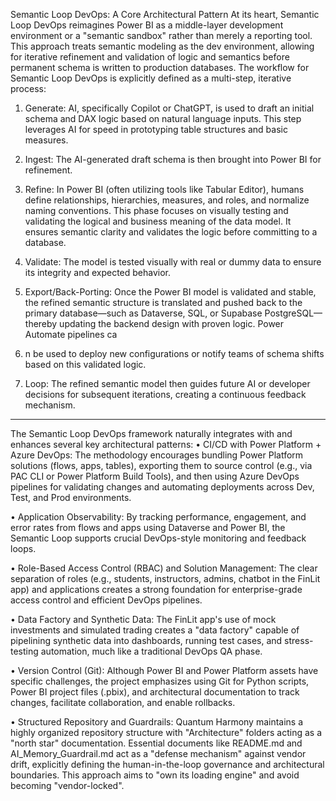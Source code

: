 Semantic Loop DevOps: A Core Architectural Pattern
At its heart, Semantic Loop DevOps reimagines Power BI as a middle-layer development environment or a "semantic sandbox" rather than merely a reporting tool. This approach treats semantic modeling as the dev environment, allowing for iterative refinement and validation of logic and semantics before permanent schema is written to production databases.
The workflow for Semantic Loop DevOps is explicitly defined as a multi-step, iterative process:
1.	Generate: AI, specifically Copilot or ChatGPT, is used to draft an initial schema and DAX logic based on natural language inputs. This step leverages AI for speed in prototyping table structures and basic measures.
   
3.	Ingest: The AI-generated draft schema is then brought into Power BI for refinement.
   
5.	Refine: In Power BI (often utilizing tools like Tabular Editor), humans define relationships, hierarchies, measures, and roles, and normalize naming conventions. This phase focuses on visually testing and validating the logical and business meaning of the data model. It ensures semantic clarity and validates the logic before committing to a database.
   
7.	Validate: The model is tested visually with real or dummy data to ensure its integrity and expected behavior.
   
9.	Export/Back-Porting: Once the Power BI model is validated and stable, the refined semantic structure is translated and pushed back to the primary database—such as Dataverse, SQL, or Supabase PostgreSQL—thereby updating the backend design with proven logic. Power Automate pipelines ca
10.	n be used to deploy new configurations or notify teams of schema shifts based on this validated logic.
    
12.	Loop: The refined semantic model then guides future AI or developer decisions for subsequent iterations, creating a continuous feedback mechanism.
---

The Semantic Loop DevOps framework naturally integrates with and enhances several key architectural patterns:
•	CI/CD with Power Platform + Azure DevOps: The methodology encourages bundling Power Platform solutions (flows, apps, tables), exporting them to source control (e.g., via PAC CLI or Power Platform Build Tools), and then using Azure DevOps pipelines for validating changes and automating deployments across Dev, Test, and Prod environments.

•	Application Observability: By tracking performance, engagement, and error rates from flows and apps using Dataverse and Power BI, the Semantic Loop supports crucial DevOps-style monitoring and feedback loops.

•	Role-Based Access Control (RBAC) and Solution Management: The clear separation of roles (e.g., students, instructors, admins, chatbot in the FinLit app) and applications creates a strong foundation for enterprise-grade access control and efficient DevOps pipelines.

•	Data Factory and Synthetic Data: The FinLit app's use of mock investments and simulated trading creates a "data factory" capable of pipelining synthetic data into dashboards, running test cases, and stress-testing automation, much like a traditional DevOps QA phase.

•	Version Control (Git): Although Power BI and Power Platform assets have specific challenges, the project emphasizes using Git for Python scripts, Power BI project files (.pbix), and architectural documentation to track changes, facilitate collaboration, and enable rollbacks.

•	Structured Repository and Guardrails: Quantum Harmony maintains a highly organized repository structure with "Architecture" folders acting as a "north star" documentation. Essential documents like README.md and AI_Memory_Guardrail.md act as a "defense mechanism" against vendor drift, explicitly defining the human-in-the-loop governance and architectural boundaries. This approach aims to "own its loading engine" and avoid becoming "vendor-locked".
